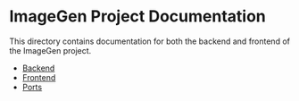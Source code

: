 # ImageGen Project Documentation

This directory contains documentation for both the backend and frontend of the ImageGen project.

- [Backend](./backend.md)
- [Frontend](./frontend.md)
- [Ports](./ports.md)
